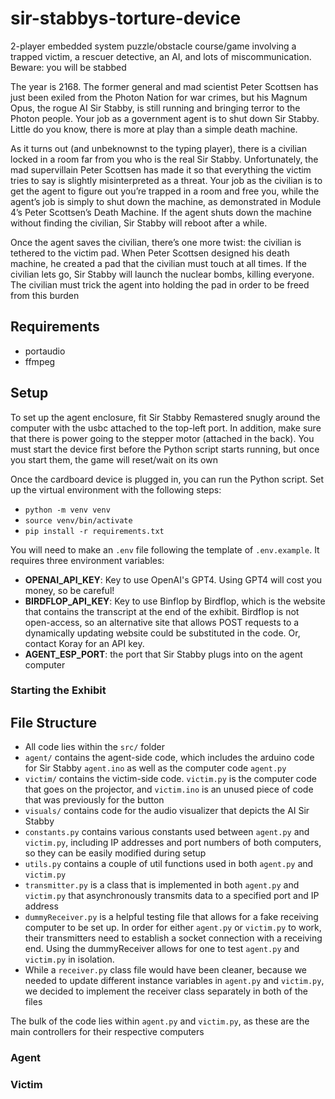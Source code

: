 # sir-stabbys-torture-device

2-player embedded system puzzle/obstacle course/game involving a trapped victim, a rescuer detective, an AI, and lots of miscommunication. Beware: you will be stabbed

The year is 2168. The former general and mad scientist Peter Scottsen has just been exiled from the Photon Nation for war crimes, but his Magnum Opus, the rogue AI Sir Stabby, is still running and bringing terror to the Photon people. Your job as a government agent is to shut down Sir Stabby. Little do you know, there is more at play than a simple death machine.

As it turns out (and unbeknownst to the typing player), there is a civilian locked in a room far from you who is the real Sir Stabby. Unfortunately, the mad supervillain Peter Scottsen has made it so that everything the victim tries to say is slightly misinterpreted as a threat. Your job as the civilian is to get the agent to figure out you’re trapped in a room and free you, while the agent’s job is simply to shut down the machine, as demonstrated in Module 4’s Peter Scottsen’s Death Machine. If the agent shuts down the machine without finding the civilian, Sir Stabby will reboot after a while.

Once the agent saves the civilian, there’s one more twist: the civilian is tethered to the victim pad. When Peter Scottsen designed his death machine, he created a pad that the civilian must touch at all times. If the civilian lets go, Sir Stabby will launch the nuclear bombs, killing everyone. The civilian must trick the agent into holding the pad in order to be freed from this burden

## Requirements

- portaudio
- ffmpeg

## Setup

To set up the agent enclosure, fit Sir Stabby Remastered snugly around the computer with the usbc attached to the top-left port. In addition, make sure that there is power going to the stepper motor (attached in the back). You must start the device first before the Python script starts running, but once you start them, the game will reset/wait on its own

Once the cardboard device is plugged in, you can run the Python script. Set up the virtual environment with the following steps:

- `python -m venv venv`
- `source venv/bin/activate`
- `pip install -r requirements.txt`

You will need to make an `.env` file following the template of `.env.example`. It requires three environment variables:

- **OPENAI_API_KEY**: Key to use OpenAI's GPT4. Using GPT4 will cost you money, so be careful!
- **BIRDFLOP_API_KEY**: Key to use Binflop by Birdflop, which is the website that contains the transcript at the end of the exhibit. Birdflop is not open-access, so an alternative site that allows POST requests to a dynamically updating website could be substituted in the code. Or, contact Koray for an API key.
- **AGENT_ESP_PORT**: the port that Sir Stabby plugs into on the agent computer

### Starting the Exhibit



## File Structure

- All code lies within the `src/` folder
- `agent/` contains the agent-side code, which includes the arduino code for Sir Stabby `agent.ino` as well as the computer code `agent.py`
- `victim/` contains the victim-side code. `victim.py` is the computer code that goes on the projector, and `victim.ino` is an unused piece of code that was previously for the button
- `visuals/` contains code for the audio visualizer that depicts the AI Sir Stabby
- `constants.py` contains various constants used between `agent.py` and `victim.py`, including IP addresses and port numbers of both computers, so they can be easily modified during setup
- `utils.py` contains a couple of util functions used in both `agent.py` and `victim.py`
- `transmitter.py` is a class that is implemented in both `agent.py` and `victim.py` that asynchronously transmits data to a specified port and IP address
- `dummyReceiver.py` is a helpful testing file that allows for a fake receiving computer to be set up. In order for either `agent.py` or `victim.py` to work, their transmitters need to establish a socket connection with a receiving end. Using the dummyReceiver allows for one to test `agent.py` and `victim.py` in isolation.
- While a `receiver.py` class file would have been cleaner, because we needed to update different instance variables in `agent.py` and `victim.py`, we decided to implement the receiver class separately in both of the files

The bulk of the code lies within `agent.py` and `victim.py`, as these are the main controllers for their respective computers

### Agent


### Victim